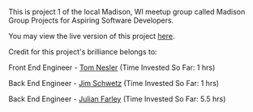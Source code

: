This is project 1 of the local Madison, WI meetup group called Madison 
Group Projects for Aspiring Software Developers. 

You may view the live version of this project <a href="http://chorestimemadison.appspot.com/">here</a>. 

Credit for this project's brilliance belongs to: 

 Front End Engineer - <a href="https://tomnesler55.wordpress.com/">Tom Nesler</a>  (Time Invested So Far: 1 hrs) 

 Back End Engineer - <a href="https://plus.google.com/105587733820664495590/posts">Jim Schwetz</a>  (Time Invested So Far: 1 hrs)

 Back End Engineer - <a href="https://github.com/jvojens2">Julian Farley</a>  (Time Invested So Far: 5.5 hrs)


